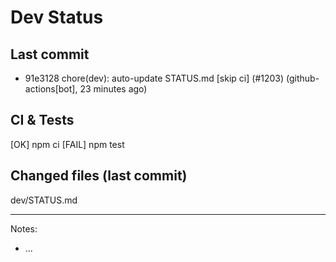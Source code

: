 # Dev Status

## Last commit
- 91e3128 chore(dev): auto-update STATUS.md [skip ci] (#1203) (github-actions[bot], 23 minutes ago)
## CI & Tests
[OK] npm ci
[FAIL] npm test

## Changed files (last commit)
dev/STATUS.md

---
Notes:
- ...
